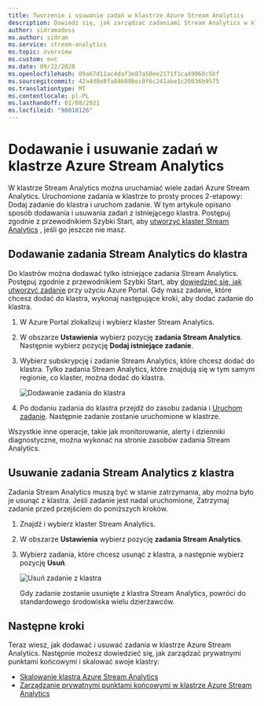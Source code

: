 ```yaml
---
title: Tworzenie i usuwanie zadań w klastrze Azure Stream Analytics
description: Dowiedz się, jak zarządzać zadaniami Stream Analytics w klastrze Azure Stream Analytics
author: sidramadoss
ms.author: sidram
ms.service: stream-analytics
ms.topic: overview
ms.custom: mvc
ms.date: 09/22/2020
ms.openlocfilehash: 09a67d11ac4daf3e87a50ee2171f1ca49060c5bf
ms.sourcegitcommit: 42a4d0e8fa84609bec0f6c241abe1c20036b9575
ms.translationtype: MT
ms.contentlocale: pl-PL
ms.lasthandoff: 01/08/2021
ms.locfileid: "98018126"
---
```

# <a name="add-and-remove-jobs-in-an-azure-stream-analytics-cluster"></a>Dodawanie i usuwanie zadań w klastrze Azure Stream Analytics

W klastrze Stream Analytics można uruchamiać wiele zadań Azure Stream Analytics. Uruchomione zadania w klastrze to prosty proces 2-etapowy: Dodaj zadanie do klastra i uruchom zadanie. W tym artykule opisano sposób dodawania i usuwania zadań z istniejącego klastra. Postępuj zgodnie z przewodnikiem Szybki Start, aby [utworzyć klaster Stream Analytics](create-cluster.md) , jeśli go jeszcze nie masz.

## <a name="add-a-stream-analytics-job-to-a-cluster"></a>Dodawanie zadania Stream Analytics do klastra

Do klastrów można dodawać tylko istniejące zadania Stream Analytics. Postępuj zgodnie z przewodnikiem Szybki Start, aby [dowiedzieć się, jak utworzyć zadanie](stream-analytics-quick-create-portal.md) przy użyciu Azure Portal. Gdy masz zadanie, które chcesz dodać do klastra, wykonaj następujące kroki, aby dodać zadanie do klastra.

1. W Azure Portal zlokalizuj i wybierz klaster Stream Analytics.

1. W obszarze **Ustawienia** wybierz pozycję **zadania Stream Analytics**. Następnie wybierz pozycję **Dodaj istniejące zadanie**.

1. Wybierz subskrypcję i zadanie Stream Analytics, które chcesz dodać do klastra. Tylko zadania Stream Analytics, które znajdują się w tym samym regionie, co klaster, można dodać do klastra.

   ![Dodawanie zadania do klastra](./media/manage-jobs-cluster/add-job.png)

1. Po dodaniu zadania do klastra przejdź do zasobu zadania i [Uruchom zadanie](start-job.md#azure-portal). Następnie zadanie zostanie uruchomione w klastrze.

Wszystkie inne operacje, takie jak monitorowanie, alerty i dzienniki diagnostyczne, można wykonać na stronie zasobów zadania Stream Analytics.

## <a name="remove-a-stream-analytics-job-from-a-cluster"></a>Usuwanie zadania Stream Analytics z klastra

Zadania Stream Analytics muszą być w stanie zatrzymania, aby można było je usunąć z klastra. Jeśli zadanie jest nadal uruchomione, Zatrzymaj zadanie przed przejściem do poniższych kroków.

1. Znajdź i wybierz klaster Stream Analytics.

1. W obszarze **Ustawienia** wybierz pozycję **zadania Stream Analytics**.

1. Wybierz zadania, które chcesz usunąć z klastra, a następnie wybierz pozycję **Usuń**.

   ![Usuń zadanie z klastra](./media/manage-jobs-cluster/remove-job.png)

   Gdy zadanie zostanie usunięte z klastra Stream Analytics, powróci do standardowego środowiska wielu dzierżawców.

## <a name="next-steps"></a>Następne kroki

Teraz wiesz, jak dodawać i usuwać zadania w klastrze Azure Stream Analytics. Następnie możesz dowiedzieć się, jak zarządzać prywatnymi punktami końcowymi i skalować swoje klastry:

* [Skalowanie klastra Azure Stream Analytics](scale-cluster.md)
* [Zarządzanie prywatnymi punktami końcowymi w klastrze Azure Stream Analytics](private-endpoints.md)
